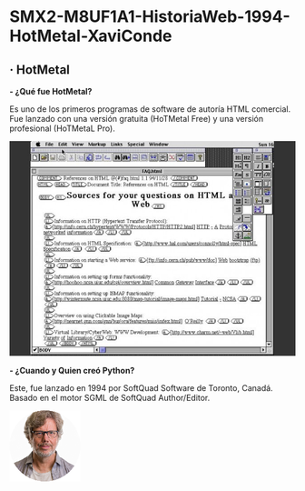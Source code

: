 # SMX2-M8UF1A1-HistoriaWeb-1994-HotMetal-XaviConde

## · HotMetal
**- ¿Qué fue HotMetal?**

Es uno de los primeros programas de software de autoría HTML comercial. Fue lanzado con una versión gratuita (HoTMetal Free) y una versión profesional (HoTMetaL Pro).

![HotMetal](https://github.com/XaviiConde/SMX2-M8UF1A1-HistoriaWeb-1994-HotMetal-XaviConde/blob/main/_resize%20.jfif "HotMetal")

**- ¿Cuando y Quien creó Python?**

Este, fue lanzado en 1994 por SoftQuad Software de Toronto, Canadá. Basado en el motor SGML de SoftQuad Author/Editor.

![Creador_HotMetal](https://github.com/XaviiConde/SMX2-M8UF1A1-HistoriaWeb-1994-Phyton-XaviConde/blob/main/Creador_Python.png "Creador_Python") 
